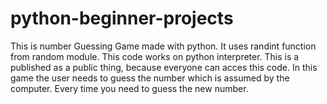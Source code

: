 # python-beginner-projects
This is number Guessing Game made with python.
It uses randint function from random module.
This code works on python interpreter.
This is a published as a public thing, because everyone can acces this code.
In this game the user needs to guess the number which is assumed by the computer.
Every time you need to guess the new number.

 

